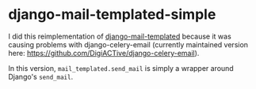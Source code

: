 django-mail-templated-simple
============================

I did this reimplementation of [django-mail-templated](https://github.com/artemrizhov/django-mail-templated) because it was causing problems with
django-celery-email (currently maintained version here: https://github.com/DigiACTive/django-celery-email).

In this version, `mail_templated.send_mail` is simply a wrapper around Django's `send_mail`.

